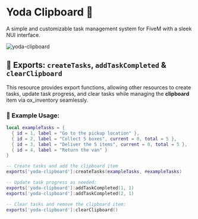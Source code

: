 # Yoda Clipboard 🚀  
A simple and customizable task management system for FiveM with a sleek NUI interface.

![yoda-clipboard](https://github.com/user-attachments/assets/clipboard-placeholder.png)

## 🔧 Exports: `createTasks`, `addTaskCompleted` & `clearClipboard`  
This resource provides export functions, allowing other resources to create tasks, update task progress, and clear tasks while managing the **clipboard** item via ox_inventory seamlessly.

### 📌 Example Usage:
```lua
local exampleTasks = {
  { id = 1, label = "Go to the pickup location" },
  { id = 2, label = "Collect 5 boxes", current = 0, total = 5 },
  { id = 3, label = "Deliver the 5 items", current = 0, total = 5 },
  { id = 4, label = "Return the van" }
}

-- Create tasks and add the clipboard item
exports['yoda-clipboard']:createTasks(exampleTasks, #exampleTasks)

-- Update task progress as needed:
exports['yoda-clipboard']:addTaskCompleted(1, 1)
exports['yoda-clipboard']:addTaskCompleted(2, 1)

-- Clear tasks and remove the clipboard item:
exports['yoda-clipboard']:clearClipboard()

